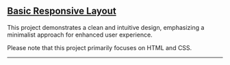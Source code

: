 ## [Basic Responsive Layout](https://basic-responsive-layout.netlify.app/)

This project demonstrates a clean and intuitive design, emphasizing a minimalist approach for enhanced user experience.

Please note that this project primarily focuses on HTML and CSS.

---

<style>
h2 {
  text-decoration: none;
  border-bottom: none;
}
</style>

